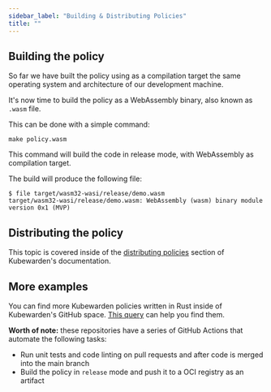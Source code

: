 ```yaml
---
sidebar_label: "Building & Distributing Policies"
title: ""
---
```


<head>
  <link rel="canonical" href="https://docs.kubewarden.io/writing-policies/rust/build-and-distribute"/>
</head>

## Building the policy

So far we have built the policy using as a compilation target the same operating
system and architecture of our development machine.

It's now time to build the policy as a WebAssembly binary, also known as `.wasm`
file.

This can be done with a simple command:

```shell
make policy.wasm
```

This command will build the code in release mode, with WebAssembly as
compilation target.

The build will produce the following file:

```shell
$ file target/wasm32-wasi/release/demo.wasm
target/wasm32-wasi/release/demo.wasm: WebAssembly (wasm) binary module version 0x1 (MVP)
```

## Distributing the policy

This topic is covered inside of the [distributing
policies](/distributing-policies) section of Kubewarden's
documentation.

## More examples

You can find more Kubewarden policies written in Rust inside of Kubewarden's
GitHub space. [This query](https://github.com/search?l=Rust&q=topic%3Apolicy-as-code+org%3Akubewarden&type=Repositories)
can help you find them.

**Worth of note:** these repositories have a series of GitHub Actions that automate
the following tasks:

  * Run unit tests and code linting on pull requests and after code is merged
    into the main branch
  * Build the policy in `release` mode and push it to a OCI registry as an
    artifact
